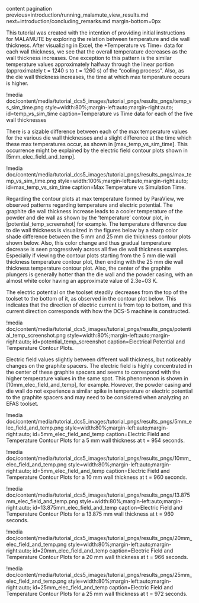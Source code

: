 content pagination previous=introduction/running_malamute_view_results.md
                    next=introduction/concluding_remarks.md
                    margin-bottom=0px

This tutorial was created with the intention of providing initial instructions for MALAMUTE by exploring the relation between temperature and die wall thickness. After visualizing in Excel, the +Temperature vs Time+ data for each wall thickness, we see that the overall temperature decreases as the wall thickness increases. One exception to this pattern is the similar temperature values approximately halfway through the linear portion (approximately t = 1240 s to t = 1260 s) of the “cooling process”. Also, as the die wall thickness increases, the time at which max temperature occurs is higher. 

!media doc/content/media/tutorial_dcs5_images/tutorial_pngs/results_pngs/temp_vs_sim_time.png
       style=width:80%;margin-left:auto;margin-right:auto;
       id=temp_vs_sim_time
       caption=Temperature vs Time data for each of the five wall thicknesses

There is a sizable difference between each of the max temperature values for the various die wall thicknesses and a slight difference at the time which these max temperatures occur, as shown in [max_temp_vs_sim_time]. This occurrence might be explained by the electric field contour plots shown in [5mm_elec_field_and_temp]. 

!media doc/content/media/tutorial_dcs5_images/tutorial_pngs/results_pngs/max_temp_vs_sim_time.png
       style=width:100%;margin-left:auto;margin-right:auto;
       id=max_temp_vs_sim_time
       caption=Max Temperature vs Simulation Time.

Regarding the contour plots at max temperature formed by ParaView, we observed patterns regarding temperature and electric potential. The graphite die wall thickness increase leads to a cooler temperature of the powder and die wall as shown by the ‘temperature’ contour plot, in [potential_temp_screenshot] for example. The temperature difference due to die wall thickness is visualized in the figures below by a sharp color shade difference between the 5 mm and 25 mm die thickness contour plots shown below. Also, this color change and thus gradual temperature decrease is seen progressively across all five die wall thickness examples. Especially if viewing the contour plots starting from the 5 mm die wall thickness temperature contour plot, then ending with the 25 mm die wall thickness temperature contour plot. Also, the center of the graphite plungers is generally hotter than the die wall and the powder casing, with an almost white color having an approximate value of 2.3e+03 K. 

The electric potential on the toolset steadily decreases from the top of the toolset to the bottom of it, as observed in the contour plot below. This indicates that the direction of electric current is from top to bottom, and this current direction corresponds with how the DCS-5 machine is constructed. 

!media doc/content/media/tutorial_dcs5_images/tutorial_pngs/results_pngs/potential_temp_screenshot.png
    style=width:80%;margin-left:auto;margin-right:auto;
    id=potential_temp_screenshot
    caption=Electrical Potential and Temperature Contour Plots.

Electric field values slightly between different wall thickness, but noticeably changes on the graphite spacers. The electric field is highly concentrated in the center of these graphite spacers and seems to correspond with the higher temperature values in the same spot. This phenomenon is shown in [10mm_elec_field_and_temp], for example. However, the powder casing and die wall do not experience a similar spike in temperature or electric potential to the graphite spacers and may need to be considered when analyzing an EFAS toolset.

!media doc/content/media/tutorial_dcs5_images/tutorial_pngs/results_pngs/5mm_elec_field_and_temp.png
    style=width:80%;margin-left:auto;margin-right:auto;
    id=5mm_elec_field_and_temp
    caption=Electric Field and Temperature Contour Plots for a 5 mm wall thickness at t = 954 seconds.

!media doc/content/media/tutorial_dcs5_images/tutorial_pngs/results_pngs/10mm_elec_field_and_temp.png
    style=width:80%;margin-left:auto;margin-right:auto;
    id=5mm_elec_field_and_temp
    caption=Electric Field and Temperature Contour Plots for a 10 mm wall thickness at t = 960 seconds.

!media doc/content/media/tutorial_dcs5_images/tutorial_pngs/results_pngs/13.875mm_elec_field_and_temp.png
    style=width:80%;margin-left:auto;margin-right:auto;
    id=13.875mm_elec_field_and_temp
    caption=Electric Field and Temperature Contour Plots for a 13.875 mm wall thickness at t = 960 seconds.

!media doc/content/media/tutorial_dcs5_images/tutorial_pngs/results_pngs/20mm_elec_field_and_temp.png
    style=width:80%;margin-left:auto;margin-right:auto;
    id=20mm_elec_field_and_temp
    caption=Electric Field and Temperature Contour Plots for a 20 mm wall thickness at t = 966 seconds.

!media doc/content/media/tutorial_dcs5_images/tutorial_pngs/results_pngs/25mm_elec_field_and_temp.png
    style=width:80%;margin-left:auto;margin-right:auto;
    id=25mm_elec_field_and_temp
    caption=Electric Field and Temperature Contour Plots for a 25 mm wall thickness at t = 972 seconds.

